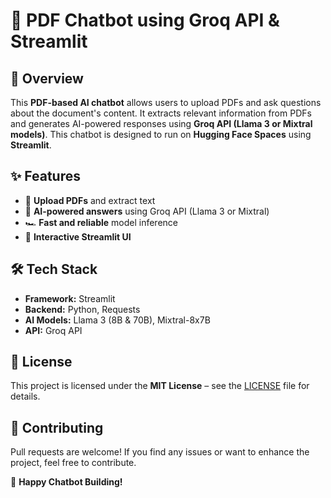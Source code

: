 # 📄 PDF Chatbot using Groq API & Streamlit 

## 🚀 Overview
This **PDF-based AI chatbot** allows users to upload PDFs and ask questions about the document's content. It extracts relevant information from PDFs and generates AI-powered responses using **Groq API (Llama 3 or Mixtral models)**. This chatbot is designed to run on **Hugging Face Spaces** using **Streamlit**. 

## ✨ Features
- 📂 **Upload PDFs** and extract text
- 🤖 **AI-powered answers** using Groq API (Llama 3 or Mixtral)
- 🏎️ **Fast and reliable** model inference
- 🎨 **Interactive Streamlit UI**

## 🛠️ Tech Stack
- **Framework:** Streamlit
- **Backend:** Python, Requests
- **AI Models:** Llama 3 (8B & 70B), Mixtral-8x7B
- **API:** Groq API

## 📜 License  
This project is licensed under the **MIT License** – see the [LICENSE](./LICENSE) file for details.

## 🤝 Contributing
Pull requests are welcome! If you find any issues or want to enhance the project, feel free to contribute.

🚀 **Happy Chatbot Building!**

